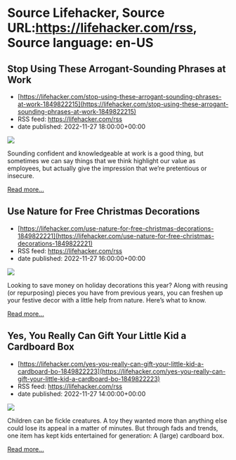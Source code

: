 # Source Lifehacker, Source URL:https://lifehacker.com/rss, Source language: en-US

## Stop Using These Arrogant-Sounding Phrases at Work
 - [https://lifehacker.com/stop-using-these-arrogant-sounding-phrases-at-work-1849822215](https://lifehacker.com/stop-using-these-arrogant-sounding-phrases-at-work-1849822215)
 - RSS feed: https://lifehacker.com/rss
 - date published: 2022-11-27 18:00:00+00:00

<img src="https://i.kinja-img.com/gawker-media/image/upload/s---5cjGdr8--/c_fit,fl_progressive,q_80,w_636/b362aa75df7044a81789c0a8f05b4a53.jpg" /><p>Sounding confident and knowledgeable at work is a good thing, but sometimes we can say things that we think highlight our value as employees, but actually give the impression that we’re pretentious or insecure. </p><p><a href="https://lifehacker.com/stop-using-these-arrogant-sounding-phrases-at-work-1849822215">Read more...</a></p>

## Use Nature for Free Christmas Decorations
 - [https://lifehacker.com/use-nature-for-free-christmas-decorations-1849822221](https://lifehacker.com/use-nature-for-free-christmas-decorations-1849822221)
 - RSS feed: https://lifehacker.com/rss
 - date published: 2022-11-27 16:00:00+00:00

<img src="https://i.kinja-img.com/gawker-media/image/upload/s--j1EnJZ4z--/c_fit,fl_progressive,q_80,w_636/4f9679d8daffc9815ce2f9372ba42bf2.jpg" /><p>Looking to save money on holiday decorations this year? Along with reusing (or repurposing) pieces you have from previous years, you can freshen up your festive decor with a little help from nature. Here’s what to know.</p><p><a href="https://lifehacker.com/use-nature-for-free-christmas-decorations-1849822221">Read more...</a></p>

## Yes, You Really Can Gift Your Little Kid a Cardboard Box
 - [https://lifehacker.com/yes-you-really-can-gift-your-little-kid-a-cardboard-bo-1849822223](https://lifehacker.com/yes-you-really-can-gift-your-little-kid-a-cardboard-bo-1849822223)
 - RSS feed: https://lifehacker.com/rss
 - date published: 2022-11-27 14:00:00+00:00

<img src="https://i.kinja-img.com/gawker-media/image/upload/s--dxxHodzb--/c_fit,fl_progressive,q_80,w_636/d094a6cce3be0f4ffd14b2c95b36bada.jpg" /><p>Children can be fickle creatures. A toy they wanted more than anything else could lose its appeal in a matter of minutes. But through fads and trends, one item has kept kids entertained for generation: A (large) cardboard box.</p><p><a href="https://lifehacker.com/yes-you-really-can-gift-your-little-kid-a-cardboard-bo-1849822223">Read more...</a></p>
